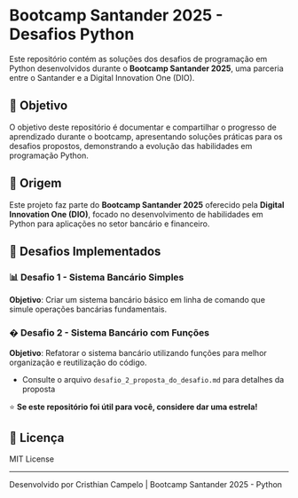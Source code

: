 # Bootcamp Santander 2025 - Desafios Python

Este repositório contém as soluções dos desafios de programação em Python desenvolvidos durante o **Bootcamp Santander 2025**, uma parceria entre o Santander e a Digital Innovation One (DIO).

## 🎯 Objetivo

O objetivo deste repositório é documentar e compartilhar o progresso de aprendizado durante o bootcamp, apresentando soluções práticas para os desafios propostos, demonstrando a evolução das habilidades em programação Python.

## 🏦 Origem

Este projeto faz parte do **Bootcamp Santander 2025** oferecido pela **Digital Innovation One (DIO)**, focado no desenvolvimento de habilidades em Python para aplicações no setor bancário e financeiro.

## 🚀 Desafios Implementados

### 📊 Desafio 1 - Sistema Bancário Simples

**Objetivo**: Criar um sistema bancário básico em linha de comando que simule operações bancárias fundamentais.


### � Desafio 2 - Sistema Bancário com Funções

**Objetivo**: Refatorar o sistema bancário utilizando funções para melhor organização e reutilização do código.

- Consulte o arquivo `desafio_2_proposta_do_desafio.md` para detalhes da proposta


⭐ **Se este repositório foi útil para você, considere dar uma estrela!**

## 📄 Licença

MIT License

---

Desenvolvido por Cristhian Campelo | Bootcamp Santander 2025 - Python
